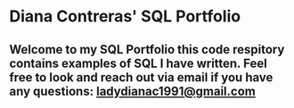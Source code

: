 # Diana Contreras' SQL Portfolio

## Welcome to my SQL Portfolio this code respitory contains examples of SQL I have written. Feel free to look and reach out via email if you have any questions: ladydianac1991@gmail.com
